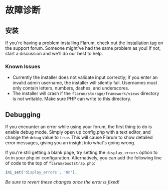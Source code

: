 # 故障诊断

## 安装

If you're having a problem installing Flarum, check out the [Installation tag](http://discuss.flarum.org/t/installation) on the support forum. Someone might've had the same problem as you! If not, start a discussion and we'll do our best to help.

### Known Issues

* Currently the installer does not validate input correctly; if you enter an invalid admin username, the installer will silently fail. Usernames must only contain letters, numbers, dashes, and underscores.
* The installer will crash if the `flarum/storage/framework/views` directory is not writable. Make sure PHP can write to this directory.

## Debugging

If you encounter an error while using your forum, the first thing to do is enable debug mode. Simply open up config.php with a text editor, and change the `debug` value to `true`. This will cause Flarum to show detailed error messages, giving you an insight into what's going wrong.

If you're still getting a blank page, try setting the `display_errors` option to `On` in your php.ini configuration. Alternatively, you can add the following line of code to the top of `flarum/bootstrap.php`:

```php
ini_set('display_errors', 'On');
```

*Be sure to revert these changes once the error is fixed!*
